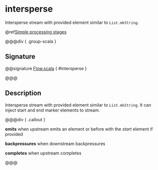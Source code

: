 # intersperse

Intersperse stream with provided element similar to `List.mkString`.

@ref[Simple processing stages](../index.md#simple-processing-stages)

@@@div { .group-scala }

## Signature

@@signature [Flow.scala]($akka$/akka-stream/src/main/scala/akka/stream/scaladsl/Flow.scala) { #intersperse }

@@@

## Description

Intersperse stream with provided element similar to `List.mkString`. It can inject start and end marker elements to stream.


@@@div { .callout }

**emits** when upstream emits an element or before with the *start* element if provided

**backpressures** when downstream backpressures

**completes** when upstream completes

@@@

